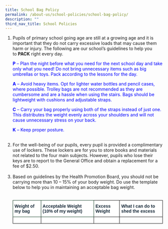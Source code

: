 ```yaml
---
title: School Bag Policy
permalink: /about-us/school-policies/school-bag-policy/
description: ""
third_nav_title: School Policies
---
```

<ol>
<li> Pupils of primary school going age are still at a growing age and it is important that they do not carry excessive loads that may cause them harm or injury. The following are our school’s guidelines to help you to&nbsp;<b>PACK</b>&nbsp;right every day. <br> 

<p style="color:blue;"><b>P</b> – Plan the night before what you need for the next school day and take only what you need! Do not bring unnecessary items such as big umbrellas or toys. Pack according to the lessons for the day.</p>
	
<p style="color:blue;"><b>A</b>&nbsp;– Avoid heavy items. Opt for lighter water bottles and pencil cases, where possible. Trolley bags are not recommended as they are cumbersome and are a hassle when using the stairs. Bags should be lightweight with cushions and adjustable straps. </p>
	
<p style="color:blue;"><b>C</b>&nbsp;– Carry your bag properly using both of the straps instead of just one. This distributes the weight evenly across your shoulders and will not cause unnecessary stress on your back.</p> 
<p style="color:blue;"><b>K</b>&nbsp;– Keep proper posture.</p><br>  

</li><li>For the well-being of our pupils, every pupil is provided a complimentary use of lockers. These lockers are for you to store books and materials not related to the four main subjects. However, pupils who lose their keys are to report to the General Office and obtain a replacement for a fee of $2.50.</li><br>

<li>Based on guidelines by the Health Promotion Board, you should not be carrying more than 10 – 15% of your body weight. Do use the template below to help you in maintaining an acceptable bag weight.</li><br>

<table style="border-collapse:collapse;border-spacing:0" class="tg"><thead><tr><th style="background-color:#FFF;border-color:#002d13;border-style:solid;border-width:1px;color:#162837;font-family:Arial, sans-serif;font-size:14px;font-weight:bold;overflow:hidden;padding:10px 5px;text-align:left;vertical-align:top;word-break:normal">Weight of my bag<br></th><th style="background-color:#FFF;border-color:#002d13;border-style:solid;border-width:1px;color:#162837;font-family:Arial, sans-serif;font-size:14px;font-weight:bold;overflow:hidden;padding:10px 5px;text-align:left;vertical-align:top;word-break:normal">Acceptable Weight (10% of my weight)<br></th><th style="background-color:#FFF;border-color:black;border-style:solid;border-width:1px;color:#162837;font-family:Arial, sans-serif;font-size:14px;font-weight:bold;overflow:hidden;padding:10px 5px;text-align:left;vertical-align:top;word-break:normal">Excess Weight<br></th><th style="background-color:#FFF;border-color:black;border-style:solid;border-width:1px;color:#162837;font-family:Arial, sans-serif;font-size:14px;font-weight:bold;overflow:hidden;padding:10px 5px;text-align:left;vertical-align:top;word-break:normal">What I can do to shed the excess<br></th></tr></thead><tbody><tr><td style="background-color:#FFF;border-color:black;border-style:solid;border-width:1px;color:#162837;font-family:Arial, sans-serif;font-size:14px;overflow:hidden;padding:10px 5px;text-align:center;vertical-align:top;word-break:normal"></td><td style="background-color:#FFF;border-color:black;border-style:solid;border-width:1px;color:#162837;font-family:Arial, sans-serif;font-size:14px;overflow:hidden;padding:10px 5px;text-align:center;vertical-align:top;word-break:normal"></td><td style="background-color:#FFF;border-color:black;border-style:solid;border-width:1px;color:#162837;font-family:Arial, sans-serif;font-size:14px;overflow:hidden;padding:10px 5px;text-align:center;vertical-align:top;word-break:normal"></td><td style="border-color:black;border-style:solid;border-width:1px;font-family:Arial, sans-serif;font-size:14px;overflow:hidden;padding:10px 5px;text-align:left;vertical-align:top;word-break:normal"></td></tr></tbody></table></ol>